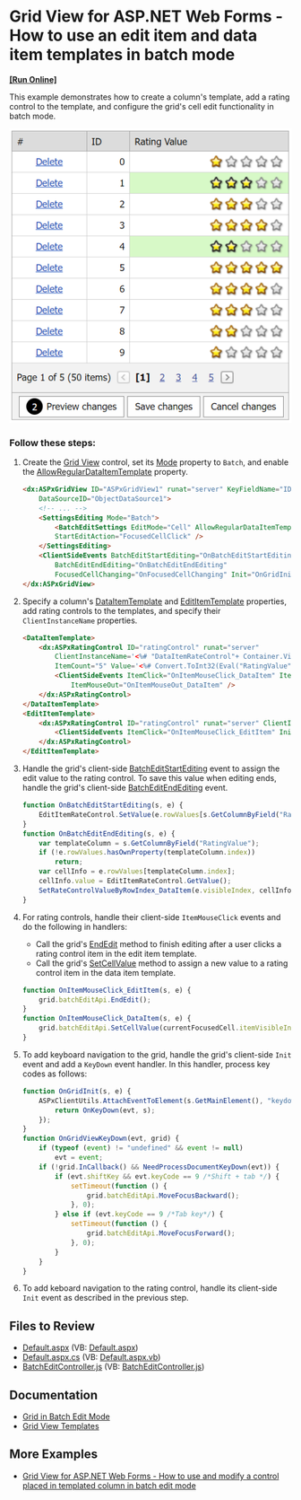 # Grid View for ASP.NET Web Forms - How to use an edit item and data item templates in batch mode
<!-- run online -->
**[[Run Online]](https://codecentral.devexpress.com/195209760/)**
<!-- run online end -->

This example demonstrates how to create a column's template, add a rating control to the template, and configure the grid's cell edit functionality in batch mode. 

![Templates in Batch Edit Mode](templatesInBatchMode.png)

### Follow these steps: 

1. Create the [Grid View](https://docs.devexpress.com/AspNet/DevExpress.Web.ASPxGridView) control, set its [Mode](https://docs.devexpress.com/AspNet/DevExpress.Web.ASPxGridViewEditingSettings.Mode) property to `Batch`, and enable the [AllowRegularDataItemTemplate](https://docs.devexpress.com/AspNet/DevExpress.Web.GridBatchEditSettings.AllowRegularDataItemTemplate) property.

    ```aspx
    <dx:ASPxGridView ID="ASPxGridView1" runat="server" KeyFieldName="ID" ClientInstanceName="grid"
        DataSourceID="ObjectDataSource1">	
        <!-- ... -->
        <SettingsEditing Mode="Batch">
            <BatchEditSettings EditMode="Cell" AllowRegularDataItemTemplate="true"
            StartEditAction="FocusedCellClick" />
        </SettingsEditing>
        <ClientSideEvents BatchEditStartEditing="OnBatchEditStartEditing"
            BatchEditEndEditing="OnBatchEditEndEditing"
            FocusedCellChanging="OnFocusedCellChanging" Init="OnGridInit" />
    </dx:ASPxGridView>
    ```

2. Specify a column's [DataItemTemplate](https://docs.devexpress.com/AspNet/DevExpress.Web.GridViewDataColumn.DataItemTemplate) and [EditItemTemplate](https://docs.devexpress.com/AspNet/DevExpress.Web.GridViewDataColumn.EditItemTemplate) properties, add rating controls to the templates, and specify their `ClientInstanceName` properties.

    ```aspx
    <DataItemTemplate>
        <dx:ASPxRatingControl ID="ratingControl" runat="server"
            ClientInstanceName='<%# "DataItemRateControl"+ Container.VisibleIndex %>' 
            ItemCount="5" Value='<%# Convert.ToInt32(Eval("RatingValue")) %>'>
            <ClientSideEvents ItemClick="OnItemMouseClick_DataItem" ItemMouseOver="OnItemMouseOver_DataItem"
                ItemMouseOut="OnItemMouseOut_DataItem" />
        </dx:ASPxRatingControl>
    </DataItemTemplate>
    <EditItemTemplate>
        <dx:ASPxRatingControl ID="ratingControl" runat="server" ClientInstanceName="EditItemRateControl" ItemCount="5">
            <ClientSideEvents ItemClick="OnItemMouseClick_EditItem" Init="OnRateControlInit_EditItem" />
        </dx:ASPxRatingControl>
    </EditItemTemplate>
    ```

3. Handle the grid's client-side [BatchEditStartEditing](https://docs.devexpress.com/AspNet/js-ASPxClientGridView.BatchEditStartEditing) event to assign the edit value to the rating control. To save this value when editing ends, handle the grid's client-side [BatchEditEndEditing](https://docs.devexpress.com/AspNet/js-ASPxClientGridView.BatchEditEndEditing) event.

    ```js
    function OnBatchEditStartEditing(s, e) {
        EditItemRateControl.SetValue(e.rowValues[s.GetColumnByField("RatingValue").index].value);
    }
    function OnBatchEditEndEditing(s, e) {
        var templateColumn = s.GetColumnByField("RatingValue");
        if (!e.rowValues.hasOwnProperty(templateColumn.index))
            return;
        var cellInfo = e.rowValues[templateColumn.index];
        cellInfo.value = EditItemRateControl.GetValue();
        SetRateControlValueByRowIndex_DataItem(e.visibleIndex, cellInfo.value);
    }
    ```

4. For rating controls, handle their client-side `ItemMouseClick` events and do the following in handlers:

   * Call the grid's [EndEdit](https://docs.devexpress.com/AspNet/js-ASPxClientGridViewBatchEditApi.EndEdit) method to finish editing after a user clicks a rating control item in the edit item template.
   * Call the grid's [SetCellValue](https://docs.devexpress.com/AspNet/js-ASPxClientGridViewBatchEditApi.SetCellValue(visibleIndex-columnFieldNameOrId-value)) method to assign a new value to a rating control item in the data item template.

    ```javascript
    function OnItemMouseClick_EditItem(s, e) {
        grid.batchEditApi.EndEdit();
    }
    function OnItemMouseClick_DataItem(s, e) {
        grid.batchEditApi.SetCellValue(currentFocusedCell.itemVisibleIndex, currentFocusedCell.column.index, s.GetValue());
    }
    ```

5. To add keyboard navigation to the grid, handle the grid's client-side `Init` event and add a `KeyDown` event handler. In this handler, process key codes as follows:

    ```javascript
    function OnGridInit(s, e) {
        ASPxClientUtils.AttachEventToElement(s.GetMainElement(), "keydown", function (evt) {
            return OnKeyDown(evt, s);
        });
    }
    function OnGridViewKeyDown(evt, grid) {
        if (typeof (event) != "undefined" && event != null)
            evt = event;
        if (!grid.InCallback() && NeedProcessDocumentKeyDown(evt)) {
            if (evt.shiftKey && evt.keyCode == 9 /*Shift + tab */) {
                setTimeout(function () {
                    grid.batchEditApi.MoveFocusBackward();
                }, 0);
            } else if (evt.keyCode == 9 /*Tab key*/) {
                setTimeout(function () {
                    grid.batchEditApi.MoveFocusForward();
                }, 0);
            }
        }
    }
    ```

6. To add keboard navigation to the rating control, handle its client-side `Init` event as described in the previous step.

## Files to Review

* [Default.aspx](./CS/BatchEditEditItemAndDataItemTemplates/Default.aspx) (VB: [Default.aspx](./VB/BatchEditEditItemAndDataItemTemplates/Default.aspx))
* [Default.aspx.cs](./CS/BatchEditEditItemAndDataItemTemplates/Default.aspx.cs) (VB: [Default.aspx.vb](./VB/BatchEditEditItemAndDataItemTemplates/Default.aspx.vb))
* [BatchEditController.js](./CS/BatchEditEditItemAndDataItemTemplates/BatchEditController.js) (VB: [BatchEditController.js](./VB/BatchEditEditItemAndDataItemTemplates/BatchEditController.js))

## Documentation

* [Grid in Batch Edit Mode](https://docs.devexpress.com/AspNet/16443/components/grid-view/concepts/edit-data/batch-edit-mode)
* [Grid View Templates](https://docs.devexpress.com/AspNet/3718/components/grid-view/concepts/templates)

## More Examples

* [Grid View for ASP.NET Web Forms - How to use and modify a control placed in templated column in batch edit mode](https://github.com/DevExpress-Examples/aspxgridview-batchedit-how-to-use-and-modify-a-control-placed-in-dataitemtemplate-t506160)
